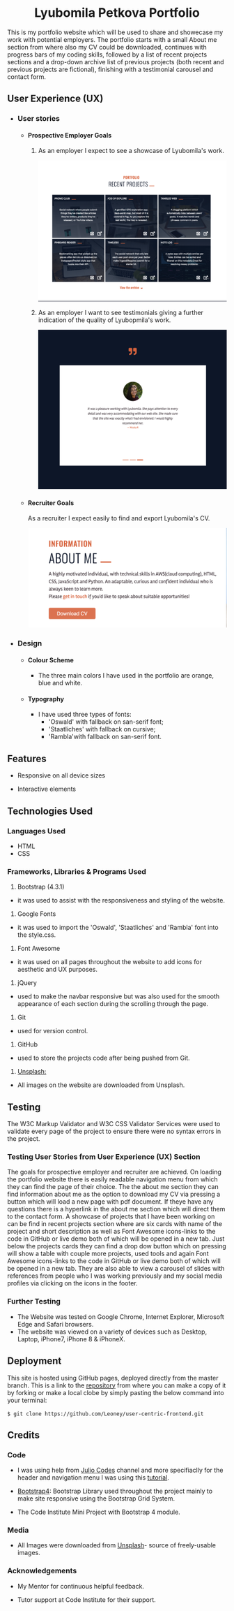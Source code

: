 <h1 align="center">Lyubomila Petkova Portfolio</h1>


This is my portfolio website which will be used to share and showecase my work with potential employers.
The portfolio starts with a small About me section from where also my CV could be downloaded, continues with progress bars of my coding skills, followed by a list of recent projects sections and a drop-down archive list of previous projects (both recent and previous projects are fictional), finishing with a testimonial carousel and contact form. 

## User Experience (UX)

-   ### User stories

    -   #### Prospective Employer Goals

        1. As an employer I expect to see a showcase of Lyubomila's work. 

            <img src="assets/images/projects_showcase.png">
        
        2. As an employer I want to see testimonials giving a further indication of the quality of Lyubopmila's work. 

             <img src="assets/images/testimonials.png">


    -   #### Recruiter Goals

        As a recruiter I expect easily to find and export Lyubomila's CV.

        <img src="assets/images/download_cv.png">

-   ### Design

    -   #### Colour Scheme
        
        - The three main colors I have used in the portfolio are orange, blue and white.

    -   #### Typography

        - I have used three types of fonts: 
            - 'Oswald' with fallback on san-serif font;
            - 'Staatliches' with fallback on cursive;
            - 'Rambla'with fallback on san-serif font.

## Features

-   Responsive on all device sizes

-   Interactive elements

## Technologies Used

### Languages Used

-   HTML
-   CSS

### Frameworks, Libraries & Programs Used

1.  Bootstrap (4.3.1) 
- it was used to assist with the responsiveness and styling of the website.

1. Google Fonts 
- it was used to import the 'Oswald', 'Staatliches' and 'Rambla' font into the style.css.

1. Font Awesome 
- it was used on all pages throughout the website to add icons for aesthetic and UX purposes.

1. jQuery 
- used to make the navbar responsive but was also used for the smooth appearance of each section during the scrolling through the page.

1. Git 
- used for version control.

1. GitHub 
- used to store the projects code after being pushed from Git.

1. [Unsplash:](https://unsplash.com/) 
- All images on the website are downloaded from Unsplash.

## Testing

The W3C Markup Validator and W3C CSS Validator Services were used to validate every page of the project to ensure there were no syntax errors in the project.

### Testing User Stories from User Experience (UX) Section

The goals for prospective employer and recruiter are achieved. On loading the portfolio website there is easily readable navigation menu from which they can find the page of their choice. The the about me section they can find information about me as the option to download my CV via pressing a button which will load a new page with pdf document. If theye have any questions there is a hyperlink in the about me section which will direct them to the contact form. A showcase of projects that I have been working on can be find in recent projects section where are six cards with name of the project and short description as well as Font Awesome icons-links to the code in GitHub or live demo both of which will be opened in a new tab. Just below the projects cards they can find a drop dow button which on pressing will show a table with couple more projects, used tools and again Font Awesome icons-links to the code in GitHub or live demo both of which will be opened in a new tab. They are also able to view a carousel of slides with references from people who I was working previously and my social media profiles via clicking on the icons in the footer. 

### Further Testing

-   The Website was tested on Google Chrome, Internet Explorer, Microsoft Edge and Safari browsers.
-   The website was viewed on a variety of devices such as Desktop, Laptop, iPhone7, iPhone 8 & iPhoneX.


## Deployment

This site is hosted using GitHub pages, deployed directly from the master branch. 
This is a link to the [repository](https://github.com/Leoney/user-centric-frontend/) from where you can make a copy of it by forking or make a local clobe by simply pasting the below command into your terminal:

```
$ git clone https://github.com/Leoney/user-centric-frontend.git
```

## Credits

### Code

- I was using help from [Julio Codes](https://www.youtube.com/c/JulioCodes/about) channel and more specifiaclly for the header and navigation menu I was using this [tutorial](https://www.youtube.com/watch?v=M9BODcrzp4o).

- [Bootstrap4](https://getbootstrap.com/docs/4.4/getting-started/introduction/): Bootstrap Library used throughout the project mainly to make site responsive using the Bootstrap Grid System.

- The Code Institute Mini Project with Bootstrap 4 module. 

### Media

-   All Images were downloaded from [Unsplash](https://unsplash.com/)- source of freely-usable images.

### Acknowledgements

-   My Mentor for continuous helpful feedback.

-   Tutor support at Code Institute for their support.